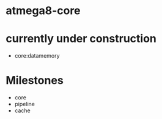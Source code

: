 # atmega8-core

# currently under construction
* core:datamemory

# Milestones
* core
* pipeline
* cache
